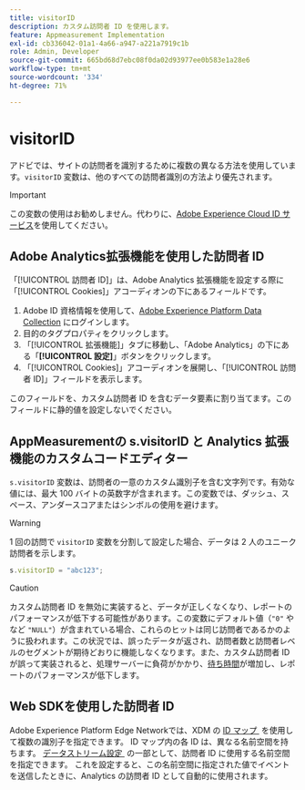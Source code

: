 ```yaml
---
title: visitorID
description: カスタム訪問者 ID を使用します。
feature: Appmeasurement Implementation
exl-id: cb336042-01a1-4a66-a947-a221a7919c1b
role: Admin, Developer
source-git-commit: 665bd68d7ebc08f0da02d93977ee0b583e1a28e6
workflow-type: tm+mt
source-wordcount: '334'
ht-degree: 71%

---
```


# visitorID

アドビでは、サイトの訪問者を識別するために複数の異なる方法を使用しています。`visitorID` 変数は、他のすべての訪問者識別の方法より優先されます。

>[!IMPORTANT]
>
> この変数の使用はお勧めしません。代わりに、[Adobe Experience Cloud ID サービス](https://experienceleague.adobe.com/docs/id-service/using/home.html?lang=ja)を使用してください。

## Adobe Analytics拡張機能を使用した訪問者 ID

「[!UICONTROL 訪問者 ID]」は、Adobe Analytics 拡張機能を設定する際に「[!UICONTROL Cookies]」アコーディオンの下にあるフィールドです。

1. Adobe ID 資格情報を使用して、[Adobe Experience Platform Data Collection](https://experience.adobe.com/data-collection) にログインします。
2. 目的のタグプロパティをクリックします。
3. 「[!UICONTROL 拡張機能]」タブに移動し、「Adobe Analytics」の下にある「**[!UICONTROL 設定]**」ボタンをクリックします。
4. 「[!UICONTROL Cookies]」アコーディオンを展開し、「[!UICONTROL 訪問者 ID]」フィールドを表示します。

このフィールドを、カスタム訪問者 ID を含むデータ要素に割り当てます。このフィールドに静的値を設定しないでください。

## AppMeasurementの s.visitorID と Analytics 拡張機能のカスタムコードエディター

`s.visitorID` 変数は、訪問者の一意のカスタム識別子を含む文字列です。有効な値には、最大 100 バイトの英数字が含まれます。この変数では、ダッシュ、スペース、アンダースコアまたはシンボルの使用を避けます。

>[!WARNING]
>
>1 回の訪問で `visitorID` 変数を分割して設定した場合、データは 2 人のユニーク訪問者を示します。

```js
s.visitorID = "abc123";
```

>[!CAUTION]
>
>カスタム訪問者 ID を無効に実装すると、データが正しくなくなり、レポートのパフォーマンスが低下する可能性があります。この変数にデフォルト値（`"0"` やなど `"NULL"`）が含まれている場合、これらのヒットは同じ訪問者であるかのように扱われます。この状況では、誤ったデータが返され、訪問者数と訪問者レベルのセグメントが期待どおりに機能しなくなります。また、カスタム訪問者 ID が誤って実装されると、処理サーバーに負荷がかかり、[待ち時間](/help/technotes/latency.md)が増加し、レポートのパフォーマンスが低下します。

## Web SDKを使用した訪問者 ID

Adobe Experience Platform Edge Networkでは、XDM の [ID マップ &#x200B;](https://experienceleague.adobe.com/docs/experience-platform/edge/identity/overview.html?lang=ja#using-identitymap) を使用して複数の識別子を指定できます。 ID マップ内の各 ID は、異なる名前空間を持ちます。 [&#x200B; データストリーム設定 &#x200B;](https://experienceleague.adobe.com/docs/experience-platform/datastreams/configure.html?lang=ja#analytics) の一部として、訪問者 ID に使用する名前空間を指定できます。 これを設定すると、この名前空間に指定された値でイベントを送信したときに、Analytics の訪問者 ID として自動的に使用されます。
